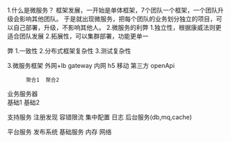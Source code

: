 1.什么是微服务？
框架发展，一开始是单体框架，7个团队一个框架，一个团队升级会影响其他团队。
于是就出现微服务，把每个团队的业务划分独立的项目，可以自己部署，升级，不影响其他人。
2.微服务的利弊
1.独立性，根据康威法则更适合团队发展
2.拓展性，可以集群部署，功能更单一

弊
1.一致性
2.分布式框架复杂性
3.测试复杂性


3.微服务框架
          外网+lb
gateway   内网   h5   移动    第三方     openApi

		  聚合1  聚合2 
业务服务器		  
		  基础1 基础2
		  
支持服务  注册发现 容错限流 集中配置 日志 后台服务(db,mq,cache)
		  
平台服务  发布系统 
基础服务  内存 网络 
